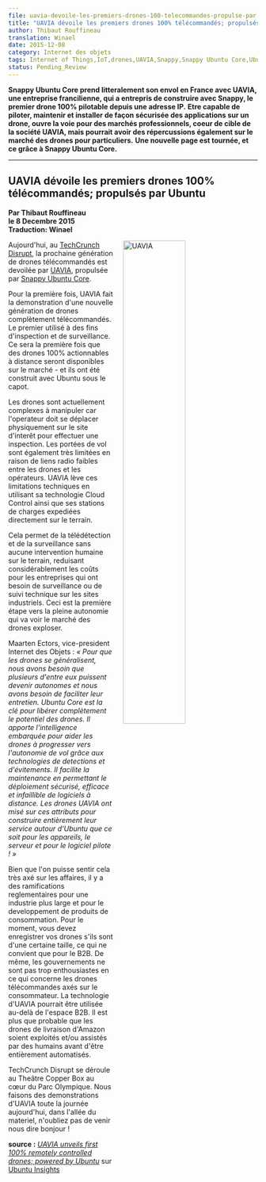 ```yaml
---
file: uavia-devoile-les-premiers-drones-100-telecommandes-propulse-par-ubuntu.md
title: "UAVIA dévoile les premiers drones 100% télécommandés; propulsés par Ubuntu"
author: Thibaut Rouffineau
translation: Winael
date: 2015-12-08
category: Internet des objets
tags: Internet of Things,IoT,drones,UAVIA,Snappy,Snappy Ubuntu Core,Ubuntu
status: Pending_Review
---
```


<meta http-equiv='Content-Type' content='text/html; charset=utf-8' />

<!-- Chapeau -->

**Snappy Ubuntu Core prend litteralement son envol en France avec UAVIA, une entreprise francilienne, qui a entrepris de construire avec Snappy, le premier drone 100% pilotable depuis une adresse IP.**
**Etre capable de piloter, maintenir et installer de façon sécurisée des applications sur un drone, ouvre la voie pour des marchés professionnels, coeur de cible de la société UAVIA, mais pourrait avoir des répercussions également sur le marché des drones pour particuliers.**
**Une nouvelle page est tournée, et ce grâce à Snappy Ubuntu Core.**

<!-- /Chapeau -->

----------

## UAVIA dévoile les premiers drones 100% télécommandés; propulsés par Ubuntu

**Par Thibaut Rouffineau**  
**le 8 Decembre 2015**  
**Traduction: Winael**  

<img src="/home/winael/Documents/Notes/fig/Ubuntu/IoT/UAVIA.jpg" alt="UAVIA" width="50%" style="float: right; margin: 0 20px 20px 20px;" />

Aujourd'hui, au [TechCrunch Disrupt][2], la prochaine génération de drones télécommandés est devoilée par [UAVIA][3], propulsée par [Snappy Ubuntu Core][4].

Pour la première fois, UAVIA fait la demonstration d'une nouvelle génération de drones complètement télécommandés. Le premier utilisé à des fins d'inspection et de surveillance. Ce sera la première fois que des drones 100% actionnables à distance seront disponibles sur le marché - et ils ont été construit avec Ubuntu sous le capot.

Les drones sont actuellement complexes à manipuler car l'operateur doit se déplacer physiquement sur le site d'interêt pour effectuer une inspection. Les portées de vol sont également très limitées en raison de liens radio faibles entre les drones et les opérateurs. UAVIA lève ces limitations techniques en utilisant sa technologie Cloud Control ainsi que ses stations de charges expediées directement sur le terrain.

Cela permet de la télédétection et de la surveillance sans aucune intervention humaine sur le terrain, reduisant considérablement les coûts pour les entreprises qui ont besoin de surveillance ou de suivi technique sur les sites industriels. Ceci est la première étape vers la pleine autonomie qui va voir le marché des drones exploser.

Maarten Ectors, vice-president Internet des Objets : _« Pour que les drones se généralisent, nous avons besoin que plusieurs d'entre eux puissent devenir autonomes et nous avons besoin de faciliter leur entretien. Ubuntu Core est la clé pour libérer complètement le potentiel des drones. Il apporte l'intelligence embarquée pour aider les drones à progresser vers l'autonomie de vol grâce aux technologies de detections et d'évitements. Il facilite la maintenance en permettant le déploiement sécurisé, efficace et infaillible de logiciels à distance. Les drones UAVIA ont misé sur ces attributs pour construire entièrement leur service autour d'Ubuntu que ce soit pour les appareils, le serveur et pour le logiciel pilote ! »_

Bien que l'on puisse sentir cela très axé sur les affaires, il y a des ramifications reglementaires pour une industrie plus large et pour le developpement de produits de consommation. Pour le moment, vous devez enregistrer vos drones s'ils sont d'une certaine taille, ce qui ne convient que pour le B2B. De même, les gouvernements ne sont pas trop enthousiastes en ce qui concerne les drones télécommandes axés sur le consommateur. La technologie d'UAVIA pourrait être utilisée au-delà de l'espace B2B. Il est plus que probable que les drones de livraison d'Amazon soient exploités et/ou assistés par des humains avant d'être entièrement automatisés.

TechCrunch Disrupt se déroule au Theâtre Copper Box au cœur du Parc Olympique. Nous faisons des demonstrations d'UAVIA toute la journée aujourd'hui, dans l'allée du materiel, n'oubliez pas de venir nous dire bonjour !

**source :** [_UAVIA unveils first 100% remotely controlled drones; powered by Ubuntu_][5] sur [Ubuntu Insights][6]

[1]: ../../../fig/Ubuntu/IoT/UAVIA.jpg
[2]: http://techcrunch.com/event-info/disrupt-london-2015/
[3]: http://uavia.eu/
[4]: https://developer.ubuntu.com/en/snappy/?_ga=1.72093139.196362254.1441195516
[5]: https://insights.ubuntu.com/2015/12/08/uavia-unveils-first-100-remotely-controlled-drones-powered-by-ubuntu/
[6]: https://insights.ubuntu.com/
